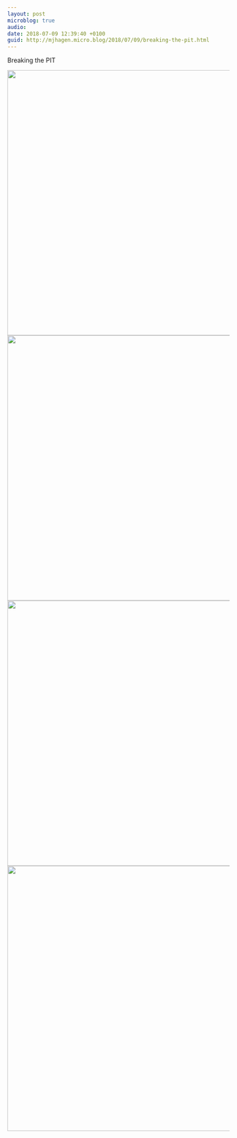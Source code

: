 ```yaml
---
layout: post
microblog: true
audio: 
date: 2018-07-09 12:39:40 +0100
guid: http://mjhagen.micro.blog/2018/07/09/breaking-the-pit.html
---
```

Breaking the PIT

<img src="http://mjhagen.micro.blog/uploads/2018/f25d560960.jpg" width="600" height="600" /><img src="http://mjhagen.micro.blog/uploads/2018/f0cf4894fd.jpg" width="600" height="600" /><img src="http://mjhagen.micro.blog/uploads/2018/74e10fcb80.jpg" width="600" height="600" /><img src="http://mjhagen.micro.blog/uploads/2018/0e9247bd53.jpg" width="600" height="600" />
